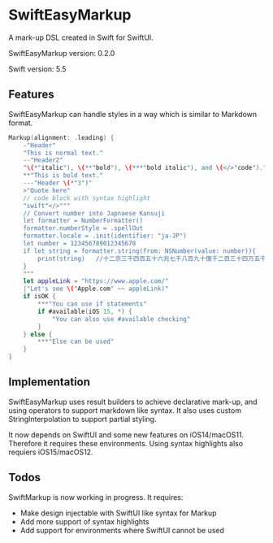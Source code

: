# SwiftEasyMarkup

A mark-up DSL created in Swift for SwiftUI.

SwiftEasyMarkup version: 0.2.0

Swift version: 5.5

## Features

SwiftEasyMarkup can handle styles in a way which is similar to Markdown format.

```swift
Markup(alignment: .leading) {
    -"Header"                                                                 // h1
    "This is normal text."                                                    // p
    --"Header2"                                                               // h2
    "\(*"italic"), \(**"bold"), \(***"bold italic"), and \(</>"code")."       // styles
    **"This is bold text."                                                    // b
    ---"Header \(*"3")"                                                       // h3 and partial italic
    >"Quote here"                                                             // quote
    // code block with syntax highlight
    "swift"</>"""
    // Convert number into Japnaese Kansuji
    let formatter = NumberFormatter()
    formatter.numberStyle = .spellOut
    formatter.locale = .init(identifier: "ja-JP")
    let number = 123456789012345678
    if let string = formatter.string(from: NSNumber(value: number)){
        print(string)   //十二京三千四百五十六兆七千八百九十億千二百三十四万五千六百七十八
    }
    """
    let appleLink = "https://www.apple.com/"                                  // declare constants
    |"Let's see \("Apple.com" ~~ appleLink)"                                  // link and tab
    if isOK {                                                                 // if handling
        ***"You can use if statements"
        if #available(iOS 15, *) {
            "You can also use #available checking"
        }
    } else {
        ***"Else can be used"
    }
}
```

## Implementation

SwiftEasyMarkup uses result builders to achieve declarative mark-up, and using operators to support markdown like syntax. It also uses custom StringInterpolation to support partial styling.

It now depends on SwiftUI and some new features on iOS14/macOS11. Therefore it requires these environments. Using syntax highlights also requiers iOS15/macOS12.  

## Todos

SwiftMarkup is now working in progress. It requires:

* Make design injectable with SwiftUI like syntax for Markup
* Add more support of syntax highlights
* Add support for environments where SwiftUI cannot be used
